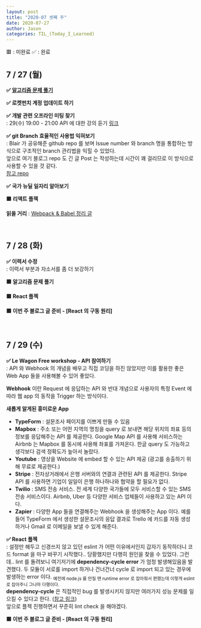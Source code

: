 ```yaml
---
layout: post
title: "2020-07 셋째 주"
date: 2020-07-27
author: Jason
categories: TIL_(Today_I_Learned)
---
```


🟥 : 미완료
✅ : 완료

## 7 / 27 (월)

**✅ [알고리즘 문제 풀기](https://seong7.github.io/algorithms/2020/07/27/leetcode-258.html)**

**✅ 로켓펀치 계정 업데이트 하기**

**✅ 개발 관련 오프라인 미팅 찾기**  
 : 29(수) 19:00 - 21:00 API 에 대한 강의 듣기 [링크](https://www.meetup.com/ko-KR/Le-Wagon-Seoul/events/272035482/)

**✅ git Branch 효율적인 사용법 익혀보기**  
 : Blair 가 공유해준 github repo 를 보며 Issue number 와 branch 명을 통합하는 방식으로 구조적인 branch 관리법을 익힐 수 있었다.  
 앞으로 여기 블로그 repo 도 긴 글 Post 는 작성하는데 시간이 꽤 걸리므로 이 방식으로 사용할 수 있을 것 같다.  
 [참고 repo](https://github.com/woowa-techcamp-2020/todo-6)

**✅ 국가 뉴딜 일자리 알아보기**

**🟥 리액트 플젝**

**읽을 거리**
: [Webpack & Babel 정리 글](https://github.com/woowa-techcamp-2020/todo-9/wiki/%ED%94%84%EB%A1%A0%ED%8A%B8%EC%97%94%EB%93%9C-%EA%B0%9C%EB%B0%9C%ED%99%98%EA%B2%BD-%EC%84%A4%EC%A0%95%ED%95%98%EA%B8%B0)

<br>

## 7 / 28 (화)

**✅ 이력서 수정**  
 : 이력서 부분과 자소서를 좀 더 보강하기

**🟥 알고리즘 문제 풀기**

**🟥 React 플젝**

**🟥 이번 주 블로그 글 준비 - [React 의 구동 원리]**

<br>

## 7 / 29 (수)

**✅ Le Wagon Free workshop - API 참여하기**  
 : API 와 Webhook 의 개념을 배우고 직접 코딩을 하진 않았지만 이를 활용한 좋은
Web App 들을 사용해볼 수 있어 좋았다.

**Webhook** 이란 Request 에 응답하는 API 와 반대 개념으로 사용자의 특정 Event 에 따라 웹 app 의 동작을 Trigger 하는 방식이다.

**새롭게 알게된 흥미로운 App**

- **TypeForm** : 설문조사 페이지를 이쁘게 만들 수 있음
- **Mapbox** : 주소 또는 어떤 지역의 명칭을 query 로 보내면 해당 위치의 좌표 등의 정보를 응답해주는 API 를 제공한다. Google Map API 를 사용해 서비스하는 Airbnb 는 Mapbox 를 동시에 사용해 좌표를 가져온다. 한글 query 도 가능하고 생각보다 검색 정확도가 높아서 놀랐다.
- **Youtube** : 영상을 Website 에 embed 할 수 있는 API 제공 (광고를 송출하기 위해 무료로 제공한다.)
- **Stripe** : 전자상거래에서 은행 서버와의 연결과 관련된 API 를 제공한다. Stripe API 를 사용하면 기업이 일일이 은행 하나하나와 협약을 할 필요가 없다.
- **Twilio** : SMS 전송 서비스. 전 세계 다양한 국가들에 모두 서비스할 수 있는 SMS 전송 서비스이다. Airbnb, Uber 등 다양한 서비스 업체들이 사용하고 있는 API 이다.
- **Zapier** : 다양한 App 들을 연결해주는 Webhook 을 생성해주는 App 이다. 예를 들어 TypeForm 에서 생성한 설문조사의 응답 결과로 Trello 에 카드를 자동 생성하거나 Gmail 로 이메일을 보낼 수 있게 해준다.

**✅ React 플젝**  
 : 설정만 해두고 신경쓰지 않고 있던 eslint 가 어떤 이유에서인지 갑자기 동작하더니 코드 format 을 마구 바꾸기 시작했다.. 당황했지만 다행히 원인을 찾을 수 있었다. 그런데.. lint 를 돌려보니 여기저기에 **dependency-cycle error** 가 엄청 발생해있음을 발견했다. 두 모듈이 서로를 import 하거나 건너건너 cycle 로 import 되고 있는 경우에 발생하는 error 이다. <sub>예전에 node.js 를 만질 땐 runtime error 로 잡아줘서 편했는데 이렇게 eslint 로 잡아주니 그나마 다행이다.</sub><br>
**dependency-cycle** 은 직접적인 bug 를 발생시키지 않지만 여러가지 성능 문제를 일으킬 수 있다고 한다. ([참고 링크](https://spin.atomicobject.com/2018/06/25/circular-dependencies-javascript/))<br>
앞으로 플젝 진행하면서 꾸준히 lint check 을 해야겠다.

**🟥 이번 주 블로그 글 준비 - [React 의 구동 원리]**
